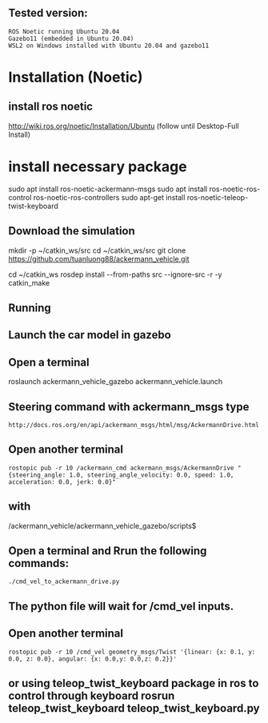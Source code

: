## Tested version:

    ROS Noetic running Ubuntu 20.04
    Gazebo11 (embedded in Ubuntu 20.04)
    WSL2 on Windows installed with Ubuntu 20.04 and gazebo11

# Installation (Noetic)
## install ros noetic

  http://wiki.ros.org/noetic/Installation/Ubuntu (follow until Desktop-Full Install)
# install necessary package

sudo apt install ros-noetic-ackermann-msgs sudo apt install ros-noetic-ros-control ros-noetic-ros-controllers sudo apt-get install ros-noetic-teleop-twist-keyboard
## Download the simulation

   mkdir -p ~/catkin_ws/src cd ~/catkin_ws/src git clone https://github.com/tuanluong88/ackermann_vehicle.git

cd ~/catkin_ws rosdep install --from-paths src --ignore-src -r -y catkin_make
## Running
## Launch the car model in gazebo
## Open a terminal
  roslaunch ackermann_vehicle_gazebo ackermann_vehicle.launch
  
## Steering command with ackermann_msgs type
    http://docs.ros.org/en/api/ackermann_msgs/html/msg/AckermannDrive.html
## Open another terminal
    rostopic pub -r 10 /ackermann_cmd ackermann_msgs/AckermannDrive "{steering_angle: 1.0, steering_angle_velocity: 0.0, speed: 1.0, acceleration: 0.0, jerk: 0.0}"
## with
/ackermann_vehicle/ackermann_vehicle_gazebo/scripts$
## Open a terminal and Rrun the following commands:
    ./cmd_vel_to_ackermann_drive.py
    
## The python file will wait for /cmd_vel inputs.
## Open another terminal

    rostopic pub -r 10 /cmd_vel geometry_msgs/Twist '{linear: {x: 0.1, y: 0.0, z: 0.0}, angular: {x: 0.0,y: 0.0,z: 0.2}}'

## or using teleop_twist_keyboard package in ros to control through keyboard rosrun teleop_twist_keyboard teleop_twist_keyboard.py
